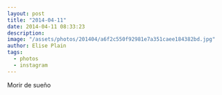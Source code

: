 ```yaml
---
layout: post
title: "2014-04-11"
date: 2014-04-11 08:33:23
description: 
image: "/assets/photos/201404/a6f2c550f92981e7a351caee184382bd.jpg"
author: Elise Plain
tags: 
  - photos
  - instagram
---
```


Morir de sueño
<p></p>
